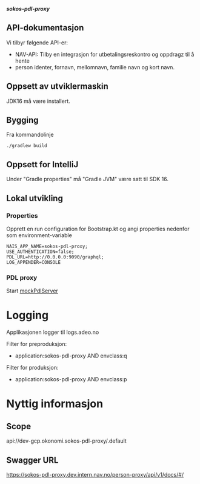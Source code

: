 ***sokos-pdl-proxy***

## API-dokumentasjon
Vi tilbyr følgende API-er:
* NAV-API: Tilby en integrasjon for utbetalingsreskontro og oppdragz til å hente
* person identer, fornavn, mellomnavn, familie navn og kort navn.

## Oppsett av utviklermaskin
JDK16 må være installert.

## Bygging
Fra kommandolinje
```
./gradlew build
```

## Oppsett for IntelliJ
Under "Gradle properties" må "Gradle JVM" være satt til SDK 16.

## Lokal utvikling

### Properties
Opprett en run configuration for Bootstrap.kt og angi properties nedenfor som environment-variable

```properties
NAIS_APP_NAME=sokos-pdl-proxy;
USE_AUTHENTICATION=false;
PDL_URL=http://0.0.0.0:9090/graphql;
LOG_APPENDER=CONSOLE
```

### PDL proxy
Start [mockPdlServer](src/test/kotlin/devtools/mockPdlServer.kt)


# Logging

Applikasjonen logger til logs.adeo.no

Filter for preproduksjon:

* application:sokos-pdl-proxy AND envclass:q

Filter for produksjon:

* application:sokos-pdl-proxy AND envclass:p

# Nyttig informasjon

## Scope
api://dev-gcp.okonomi.sokos-pdl-proxy/.default

## Swagger URL
https://sokos-pdl-proxy.dev.intern.nav.no/person-proxy/api/v1/docs/#/


